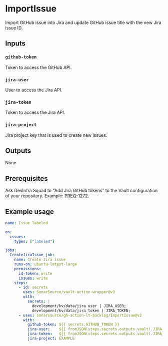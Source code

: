 # ImportIssue

Import GitHub issue into Jira and update GitHub issue title with the new Jira issue ID.

## Inputs

### `github-token`

Token to access the GitHub API.

### `jira-user`

User to access the Jira API.

### `jira-token`

Token to access the Jira API.

### `jira-project`

Jira project key that is used to create new issues.

## Outputs

None

## Prerequisites

Ask DevInfra Squad to "Add Jira GitHub tokens" to the Vault configuration of your repository. Example: [PREQ-1272](https://sonarsource.atlassian.net/browse/PREQ-1272).

## Example usage

```yaml
name: Issue labeled

on:
  issues:
    types: ["labeled"]

jobs:
  CreateJiraIssue_job:
    name: Create Jira issue
    runs-on: ubuntu-latest-large
    permissions:
      id-token: write
      issues: write
    steps:
      - id: secrets
        uses: SonarSource/vault-action-wrapper@v3
        with:
          secrets: |
            development/kv/data/jira user | JIRA_USER;
            development/kv/data/jira token | JIRA_TOKEN;
      - uses: sonarsource/gh-action-lt-backlog/ImportIssue@v2
        with:
          github-token: ${{ secrets.GITHUB_TOKEN }}
          jira-user:    ${{ fromJSON(steps.secrets.outputs.vault).JIRA_USER }}
          jira-token:   ${{ fromJSON(steps.secrets.outputs.vault).JIRA_TOKEN }}
          jira-project: EXAMPLE

```
